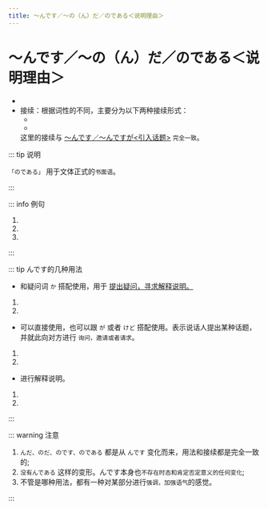 ```yaml
---
title: ～んです／～の（ん）だ／のである＜说明理由＞
---
```


# ～んです／～の（ん）だ／のである＜说明理由＞

- <grammer-content sentence="意义：用于解释、说明**前面提到的事情的原因、理由**。" />
- 接续：根据词性的不同，主要分为以下两种接续形式：
  - <grammer-content sentence="**动词** / **形容词连体形** + んです／の(ん)だ／のである" />
  - <grammer-content sentence="**名词** + な + んです／の(ん)だ／のである" />
  这里的接续与 <u>[～んです／～んですが<引入话题>](./1-7-9.md)</u> `完全一致`。

::: tip 说明

`「のである」` 用于文体正式的`书面语`。

:::

::: info 例句

1. <grammer-content sentence="ああ、ここは[日本/にほん]でも[有名/ゆうめい]ですよ。[日本/にほん]のテレビ[番組/ばんぐみ]で[紹介/しょうかい]した**んです**。" trans="啊，这个地方在日本也挺有名的哦。日本的电视节目上有介绍过。" />
1. <grammer-content sentence="[明日/あした][僕/ぼく]は[行/い]かない。[授業/じゅぎょう]がある**んだ**。" trans="明天我去不了，有课。" />
1. <grammer-content sentence="[昨日/きのう][久/ひさ]しぶりに[会社/かいしゃ]を[休/やす]んだ。[風邪/かぜ]を[引/ひ]いた**のである**。" trans="昨天久违的跟公司请假了，我感冒了。" />

:::

::: tip んです的几种用法

- 和疑问词 `か` 搭配使用，用于 <u>[提出疑问，寻求解释说明](./1-7-9.md)。</u>

<div class="bunpu-block">

  1. <grammer-content sentence="**(在听说朋友的宿舍不仅有wifi，还有空调之后：)** エアコンもある**んですか**。[羨/うらや]ましいですね。" trans="还有空调啊。一整个羡慕住了。" />
  1. <grammer-content sentence="**(小李昨天没去学校，也没和老师说明情况：)** [昨日/きのう]、どうして[学校/がっこう]に[来/こ]なかった**んですか**。" trans="昨儿个咋没来学校啊？" />

</div>

- 可以直接使用，也可以跟 `が` 或者 `けど` 搭配使用。表示说话人提出某种话题，并就此向对方进行 `询问，邀请或者请求`。

<div class="bunpu-block">

  1. <grammer-content sentence="お[菓子/かし]を[買/か]いに[行/い]く**んです**。[君/きみ]も[一緒/いっしょ]に[行/い]きませんか。" trans="我要去买点儿零食。你要不也一起吧？" />
  1. <grammer-content sentence="[来年/らいねん]、[日本/にほんに][留学/りゅうがく]に[行/い]く**んですが**（んですけど）、どんな[準備/じゅんび]をしますか。" trans="明年就要去日本留学了。准备得咋样啦？" />

</div>

- 进行解释说明。

<div class="bunpu-block">

  1. <grammer-content sentence="[明日/あした][会社/かいしゃ]に[行/い]きません。[日曜日/にちようび]な**んです**。" trans="明天不去公司，因为是周末。" />
  1. <grammer-content sentence="[昨日/きのう][会社/かいしゃ]に[行/い]かなかった。[病気/びょうき]になった**んです**。" trans="昨儿个没去公司，因为我生病了。" />

</div>

:::

::: warning 注意

1. `んだ、のだ、のです、のである` 都是从 `んです` 变化而来，用法和接续都是完全一致的;
1. `没有んである` 这样的变形。んです本身也`不存在时态和肯定否定意义的任何变化`;
1. 不管是哪种用法，都有一种对某部分进行`强调，加强语气`的感觉。

:::
